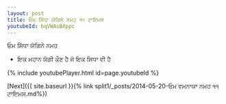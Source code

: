 ```yaml
---
layout: post
title: ਓਮ ਸਿੱਧਾ ਯੋਗਿਨੇ ਨਮਹ ੧੧ ਟਾਇਮਸ
youtubeId: bqVWAsBXppc
---
```

 
 
 ਓਮ ਸਿੱਧਾ ਯੋਗਿਨੇ ਨਮਹ  
 
 -  ਇਕ ਮਹਾਨ ਯੋਗੀ ਕੌਣ ਹੈ ਜੋ ਇਕ ਸਿਧਾ ਵੀ ਹੈ 
 
  
 
  
 
 
 
 
 
 


{% include youtubePlayer.html id=page.youtubeId %}
 
[Next]({{ site.baseurl }}{% link  split1/_posts/2014-05-20-ਓਮ ਵਮਨਾਯਾ ਨਮਹ ੧੧ ਟਾਇਮਸ.md%})
 
